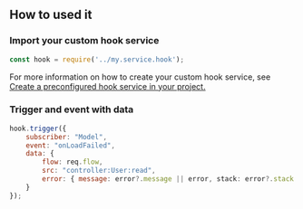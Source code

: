## How to used it

### Import your custom hook service
```js
const hook = require('../my.service.hook');
```
For more information on how to create your custom hook service, see [Create a preconfigured hook service in your project.](doc/create.service.md)


### Trigger and event with data
```js
hook.trigger({
    subscriber: "Model",
    event: "onLoadFailed",
    data: {
        flow: req.flow,
        src: "controller:User:read",
        error: { message: error?.message || error, stack: error?.stack }
    }
});
```